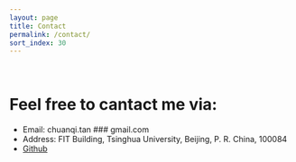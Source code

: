 ```yaml
---
layout: page
title: Contact
permalink: /contact/
sort_index: 30
---
```


<br/>

Feel free to cantact me via:
================

* Email: chuanqi.tan ### gmail.com 
* Address: FIT Building, Tsinghua University, Beijing, P. R. China, 100084
* <a target="_blank" href="http://github.com/ChuanqiTan">Github</a>

